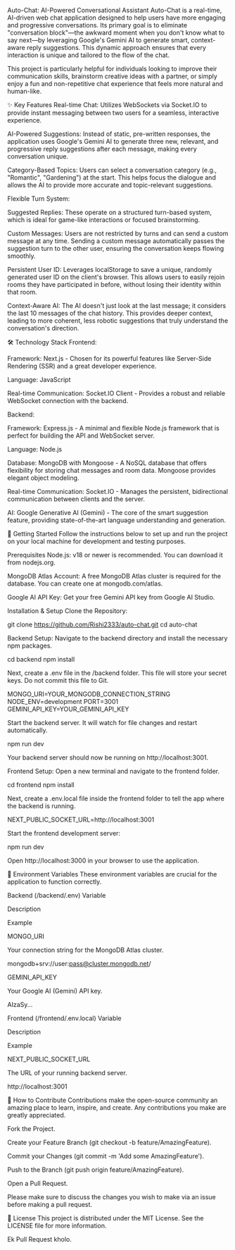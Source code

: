 Auto-Chat: AI-Powered Conversational Assistant
Auto-Chat is a real-time, AI-driven web chat application designed to help users have more engaging and progressive conversations. Its primary goal is to eliminate "conversation block"—the awkward moment when you don't know what to say next—by leveraging Google's Gemini AI to generate smart, context-aware reply suggestions. This dynamic approach ensures that every interaction is unique and tailored to the flow of the chat.

This project is particularly helpful for individuals looking to improve their communication skills, brainstorm creative ideas with a partner, or simply enjoy a fun and non-repetitive chat experience that feels more natural and human-like.

✨ Key Features
Real-time Chat: Utilizes WebSockets via Socket.IO to provide instant messaging between two users for a seamless, interactive experience.

AI-Powered Suggestions: Instead of static, pre-written responses, the application uses Google's Gemini AI to generate three new, relevant, and progressive reply suggestions after each message, making every conversation unique.

Category-Based Topics: Users can select a conversation category (e.g., "Romantic", "Gardening") at the start. This helps focus the dialogue and allows the AI to provide more accurate and topic-relevant suggestions.

Flexible Turn System:

Suggested Replies: These operate on a structured turn-based system, which is ideal for game-like interactions or focused brainstorming.

Custom Messages: Users are not restricted by turns and can send a custom message at any time. Sending a custom message automatically passes the suggestion turn to the other user, ensuring the conversation keeps flowing smoothly.

Persistent User ID: Leverages localStorage to save a unique, randomly generated user ID on the client's browser. This allows users to easily rejoin rooms they have participated in before, without losing their identity within that room.

Context-Aware AI: The AI doesn't just look at the last message; it considers the last 10 messages of the chat history. This provides deeper context, leading to more coherent, less robotic suggestions that truly understand the conversation's direction.

🛠️ Technology Stack
Frontend:

Framework: Next.js - Chosen for its powerful features like Server-Side Rendering (SSR) and a great developer experience.

Language: JavaScript

Real-time Communication: Socket.IO Client - Provides a robust and reliable WebSocket connection with the backend.

Backend:

Framework: Express.js - A minimal and flexible Node.js framework that is perfect for building the API and WebSocket server.

Language: Node.js

Database: MongoDB with Mongoose - A NoSQL database that offers flexibility for storing chat messages and room data. Mongoose provides elegant object modeling.

Real-time Communication: Socket.IO - Manages the persistent, bidirectional communication between clients and the server.

AI: Google Generative AI (Gemini) - The core of the smart suggestion feature, providing state-of-the-art language understanding and generation.

🚀 Getting Started
Follow the instructions below to set up and run the project on your local machine for development and testing purposes.

Prerequisites
Node.js: v18 or newer is recommended. You can download it from nodejs.org.

MongoDB Atlas Account: A free MongoDB Atlas cluster is required for the database. You can create one at mongodb.com/atlas.

Google AI API Key: Get your free Gemini API key from Google AI Studio.

Installation & Setup
Clone the Repository:

git clone https://github.com/Rishi2333/auto-chat.git
cd auto-chat

Backend Setup:
Navigate to the backend directory and install the necessary npm packages.

cd backend
npm install

Next, create a .env file in the /backend folder. This file will store your secret keys. Do not commit this file to Git.

MONGO_URI=YOUR_MONGODB_CONNECTION_STRING
NODE_ENV=development
PORT=3001
GEMINI_API_KEY=YOUR_GEMINI_API_KEY

Start the backend server. It will watch for file changes and restart automatically.

npm run dev

Your backend server should now be running on http://localhost:3001.

Frontend Setup:
Open a new terminal and navigate to the frontend folder.

cd frontend
npm install

Next, create a .env.local file inside the frontend folder to tell the app where the backend is running.

NEXT_PUBLIC_SOCKET_URL=http://localhost:3001

Start the frontend development server:

npm run dev

Open http://localhost:3000 in your browser to use the application.

🔑 Environment Variables
These environment variables are crucial for the application to function correctly.

Backend (/backend/.env)
Variable

Description

Example

MONGO_URI

Your connection string for the MongoDB Atlas cluster.

mongodb+srv://user:pass@cluster.mongodb.net/

GEMINI_API_KEY

Your Google AI (Gemini) API key.

AIzaSy...

Frontend (/frontend/.env.local)
Variable

Description

Example

NEXT_PUBLIC_SOCKET_URL

The URL of your running backend server.

http://localhost:3001

🤝 How to Contribute
Contributions make the open-source community an amazing place to learn, inspire, and create. Any contributions you make are greatly appreciated.

Fork the Project.

Create your Feature Branch (git checkout -b feature/AmazingFeature).

Commit your Changes (git commit -m 'Add some AmazingFeature').

Push to the Branch (git push origin feature/AmazingFeature).

Open a Pull Request.

Please make sure to discuss the changes you wish to make via an issue before making a pull request.

📄 License
This project is distributed under the MIT License. See the LICENSE file for more information.

Ek Pull Request kholo.
